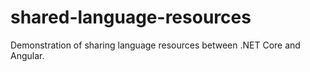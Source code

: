 # shared-language-resources
Demonstration of sharing language resources between .NET Core and Angular.
